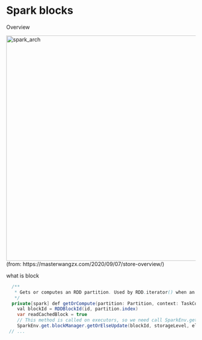 # Spark blocks

Overview

<img src="https://user-images.githubusercontent.com/16873751/108654110-d5ffa600-747c-11eb-921c-2e27e676701b.png" alt="spark_arch" width="600"/> 
(from: https://masterwangzx.com/2020/09/07/store-overview/)
<br/>


what is block

```java
  /**
   * Gets or computes an RDD partition. Used by RDD.iterator() when an RDD is cached.
   */
  private[spark] def getOrCompute(partition: Partition, context: TaskContext): Iterator[T] = {
    val blockId = RDDBlockId(id, partition.index)
    var readCachedBlock = true
    // This method is called on executors, so we need call SparkEnv.get instead of sc.env.
    SparkEnv.get.blockManager.getOrElseUpdate(blockId, storageLevel, elementClassTag, () => {
 // ...
```
